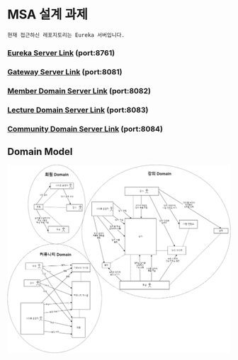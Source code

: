# MSA 설계 과제

`현재 접근하신 레포지토리는 Eureka 서버입니다.`

### [Eureka Server Link](https://github.com/powerstar13/msa-design-task-eureka) (port:8761)

### [Gateway Server Link](https://github.com/powerstar13/msa-design-task-gateway) (port:8081)

### [Member Domain Server Link](https://github.com/powerstar13/msa-design-task-member) (port:8082)

### [Lecture Domain Server Link](https://github.com/powerstar13/msa-design-task-lecture) (port:8083)

### [Community Domain Server Link](https://github.com/powerstar13/msa-design-task-community) (port:8084)

## Domain Model

![DomainModel.png](DomainModel.png)
